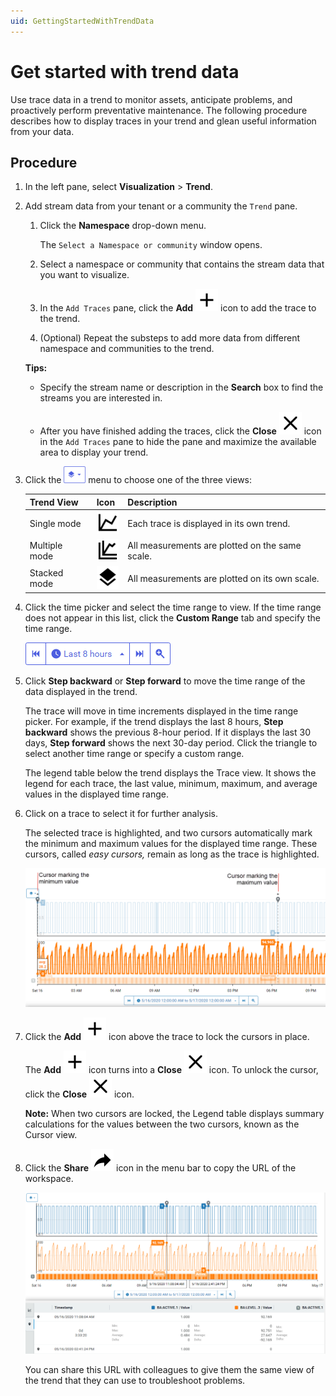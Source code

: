 ```yaml
---
uid: GettingStartedWithTrendData
---
```


# Get started with trend data

Use trace data in a trend to monitor assets, anticipate problems, and proactively perform preventative maintenance. The following procedure describes how to display traces in your trend and glean useful information from your data.

## Procedure

1. In the left pane, select **Visualization** > **Trend**.
   
1. Add stream data from your tenant or a community the `Trend` pane.

    1. Click the **Namespace** drop-down menu.

        The `Select a Namespace or community` window opens.

    1. Select a namespace or community that contains the stream data that you want to visualize.

    1. In the `Add Traces` pane, click the **Add** 
    ![add](../_icons/plus-thick.svg) icon to add the trace to the trend.

    1. (Optional) Repeat the substeps to add more data from different namespace and communities to the trend.  

   **Tips:**

   - Specify the stream name or description in the **Search** box to find the streams you are interested in.

   - After you have finished adding the traces, click the **Close** ![close](../_icons/window-close.svg) icon in the `Add Traces` pane to hide the pane and maximize the available area to display your trend.

1. Click the ![Trend views menu](images/trend-views-icon.png) menu to choose one of the three views:

    | Trend View | Icon | Description |
    |--|--|--|
    | Single mode |  ![single mode](../_icons/chart-line.svg) | Each trace is displayed in its own trend. |
    | Multiple mode | ![multiple mode](../_icons/chart-multiple.svg) | All measurements are plotted on the same scale. |
    | Stacked mode | ![stacked mode](../_icons/layers.svg) | All measurements are plotted on its own scale. |

1. Click the time picker and select the time range to view. If the time range does not appear in this list, click the **Custom Range** tab and specify the time range.

    ![Time picker](images/Time-picker.png)

1. Click **Step backward** or **Step forward** to move the time range of the data displayed in the trend.

   The trace will move in time increments displayed in the time range picker. For example, if the trend displays the last 8 hours, **Step backward** shows the previous 8-hour period. If it displays the last 30 days, **Step forward** shows the next 30-day period. Click the triangle to select another time range or specify a custom range.

   The legend table below the trend displays the Trace view. It shows the legend for each trace, the last value, minimum, maximum, and average values in the displayed time range.

1. Click on a trace to select it for further analysis.

    The selected trace is highlighted, and two cursors automatically mark the minimum and maximum values for the displayed time range. These cursors, called *easy cursors,* remain as long as the trace is highlighted.

    ![Maximum and minimum cursors](images/Max_min_cursors.png)

1. Click the **Add** ![add](../_icons/plus-thick.svg) icon above the trace to lock the cursors in place.
    
    The **Add** ![add](../_icons/plus-thick.svg) icon turns into a **Close** ![close](../_icons/window-close.svg) icon. To unlock the cursor, click the **Close** ![close](../_icons/window-close.svg) icon.

    **Note:** When two cursors are locked, the Legend table displays summary calculations for the values between the two cursors, known as the Cursor view.

1. Click the **Share** ![share](../_icons/share.svg) icon in the menu bar to copy the URL of the workspace. 

    ![Cursor_view](images/Cursor_view.png)

    You can share this URL with colleagues to give them the same view of the trend that they can use to troubleshoot problems.